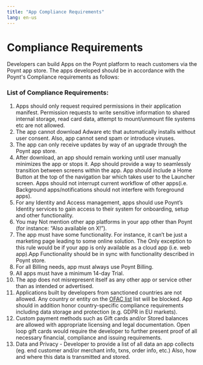 ```yaml
---
title: "App Compliance Requirements"
lang: en-us
---
```

# Compliance Requirements
Developers can build Apps on the Poynt platform to reach customers via the Poynt app store.
The apps developed should be in accordance with the Poynt's Compliance requirements as follows:


### List of Compliance Requirements:

1. Apps should only request required permissions in their application manifest. Permission requests to write sensitive information to shared internal storage, read card data, attempt to mount/unmount file systems etc are not allowed.
2. The app cannot download Adware etc that automatically installs without user consent. Also, app cannot send spam or introduce viruses.
3. The app can only receive updates by way of an upgrade through the Poynt app store.
4. After download, an app should remain working until user manually minimizes the app or stops it. App should provide a way to seamlessly transition between screens within the app. App should include a Home Button at the top of the navigation bar  which takes user to the Launcher screen. Apps should not interrupt current workflow  of other apps(i.e. Background apps/notifications should not interfere with foreground apps).
5. For any Identity and Access management, apps should use Poynt’s Identity services to gain access to their system for  onboarding, setup and other functionality.
6. You may Not mention other app platforms in your app other than Poynt (for instance: “Also available on X!”).
7. The app must have some functionality. For instance, it can’t be just a marketing page leading to some online solution. The Only exception to this rule would be if your app is only available as a cloud app (i.e. web app).App Functionality should be in sync with functionality described in Poynt store.
8. For all Billing needs, app must always use Poynt Billing.
9. All apps must have a minimum 14-day Trial.
10. The app does not misrepresent itself as any other app or service other than as intended or advertised.
11. Applications built by developers from sanctioned countries are not allowed. Any country or entity on the [OFAC list](https://www.treasury.gov/resource-center/sanctions/Programs/Pages/Programs.aspx) list will be blocked. App should in addition honor country-specific compliance requirements including data storage and protection (e.g. GDPR in EU markets).
12. Custom payment methods such as Gift cards and/or Stored balances are allowed with  appropriate licensing and legal documentation. Open loop gift cards would require the developer to further present proof of all necessary financial, compliance and issuing requirements.
13. Data and Privacy - Developer to provide a list of all data an app collects (eg. end customer and/or merchant info, txns, order info, etc.) Also, how and where this data is transmitted and stored.
